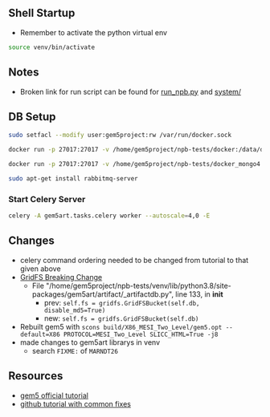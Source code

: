 ## Shell Startup

- Remember to activate the python virtual env

```bash
source venv/bin/activate
```

## Notes

- Broken link for run script can be found for [run_npb.py](https://github.com/darchr/gem5art-experiments/blob/master/gem5-configs/configs-npb-tests/run_npb.py) and [system/](https://github.com/darchr/gem5art-experiments/tree/master/gem5-configs/configs-npb-tests/system)

## DB Setup

```bash
sudo setfacl --modify user:gem5project:rw /var/run/docker.sock

docker run -p 27017:27017 -v /home/gem5project/npb-tests/docker:/data/db --name mongo-npb -d mongo

docker run -p 27017:27017 -v /home/gem5project/npb-tests/docker_mongo4:/data/db --name mongo4-npb -d mongo:4.4.13-focal

sudo apt-get install rabbitmq-server
```

### Start Celery Server

```bash
celery -A gem5art.tasks.celery worker --autoscale=4,0 -E
```

## Changes

- celery command ordering needed to be changed from tutorial to that given above
- [GridFS Breaking Change](https://pymongo.readthedocs.io/en/stable/migrate-to-pymongo4.html#disable-md5-parameter-is-removed)
  - File "/home/gem5project/npb-tests/venv/lib/python3.8/site-packages/gem5art/artifact/\_artifactdb.py", line 133, in **init**
    - prev: `self.fs = gridfs.GridFSBucket(self.db, disable_md5=True)`
    - new: `self.fs = gridfs.GridFSBucket(self.db)`
- Rebuilt gem5 with `scons build/X86_MESI_Two_Level/gem5.opt --default=X86 PROTOCOL=MESI_Two_Level SLICC_HTML=True -j8`
- made changes to gem5art librarys in venv
  - search `FIXME:` of `MARNDT26`

## Resources

- [gem5 official tutorial](https://www.gem5.org/documentation/gem5art/tutorials/npb-tutorial)
- [github tutorial with common fixes](https://github.com/gem5/gem5-resources/blob/stable/src/x86-ubuntu/README.md)

